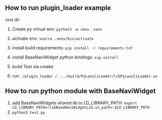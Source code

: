 ## How to run plugin_loader example
*root dir*
1) Create py virtual env: `python3 -m venv .venv`
2) activate env: `source .venv/bin/activate`
3) install build requirements: `pip install -r requirements.txt`
4) install BaseNaviWidget python bindings: `sip-install`

5) build Test via cmake
6) run `./plugin_loader /..../build/PyLazuliLoader/libPyLazuliLoader.so`


## How to run python module with BaseNaviWidget
1) add BaseNaviWidgets shared lib to LD_LIBRARY_PATH: `export LD_LIBRARY_PATH=<libBaseNaviWidgetLib.so_path>:$LD_LIBRARY_PATH`
2) `python3 test.py`